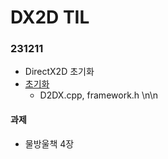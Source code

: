 # DX2D TIL

### 231211
- DirectX2D 초기화
- [초기화](https://github.com/VaVamVa/DX2D/commit/24ab2b2bef0dba8af42210bfbd6ef1dfd588eaa5)
    - D2DX.cpp, framework.h
\n\n
#### 과제
- 물방울책 4장